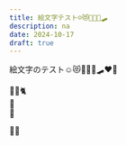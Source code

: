 ```yaml
---
title: 絵文字テスト☺😻👩‍👩‍👧🛹
description: na
date: 2024-10-17
draft: true
---
```


絵文字のテスト☺😻👩‍👩‍👧🛹❤💛

🍮🍮🐈  
🍮  
🍮  

🍣🍣